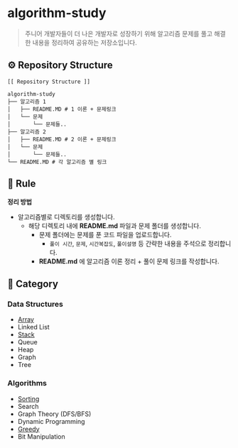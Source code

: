 # algorithm-study

> 주니어 개발자들이 더 나은 개발자로 성장하기 위해 알고리즘 문제를 풀고 해결한 내용을 정리하여 공유하는 저장소입니다.

## ⚙️ Repository Structure

```
[[ Repository Structure ]]

algorithm-study
├── 알고리즘 1
│   ├── README.MD # 1 이론 + 문제링크
│   └── 문제
│       └── 문제들..
├── 알고리즘 2
│   ├── README.MD # 2 이론 + 문제링크
│   └── 문제
│       └── 문제들..
└── README.MD # 각 알고리즘 별 링크
```

## 🚦 Rule

**정리 방법**

- 알고리즘별로 디렉토리를 생성합니다.
  - 해당 디렉토리 내에 **README.md** 파일과 문제 폴더를 생성합니다.
    - 문제 폴더에는 문제를 푼 코드 파일을 업로드합니다.
      - `풀이 시간`, `문제`, `시간복잡도`, `풀이설명` 등 간략한 내용을 주석으로 정리합니다.
    - **README.md** 에 알고리즘 이론 정리 + 풀이 문제 링크를 작성합니다.

## 📌 Category

### Data Structures

- [Array](https://github.com/life-is-awesome/algorithm-study/tree/main/array)
- Linked List
- [Stack](https://github.com/life-is-awesome/algorithm-study/tree/main/stack)
- Queue
- Heap
- Graph
- Tree

### Algorithms

- [Sorting](https://github.com/life-is-awesome/algorithm-study/tree/main/sort)
- Search
- Graph Theory (DFS/BFS)
- Dynamic Programming
- [Greedy](https://github.com/life-is-awesome/algorithm-study/tree/main/greedy)
- Bit Manipulation
